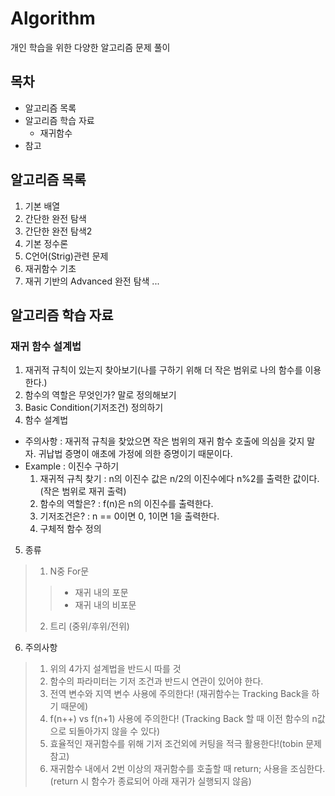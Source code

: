 # Algorithm
개인 학습을 위한 다양한 알고리즘 문제 풀이

## 목차
* 알고리즘 목록
* 알고리즘 학습 자료
  * 재귀함수 
* 참고

## 알고리즘 목록
1. 기본 배열
2. 간단한 완전 탐색
3. 간단한 완전 탐색2
4. 기본 정수론
5. C언어(Strig)관련 문제
6. 재귀함수 기초
7. 재귀 기반의 Advanced 완전 탐색
...

## 알고리즘 학습 자료
### 재귀 함수 설계법
1. 재귀적 규칙이 있는지 찾아보기(나를 구하기 위해 더 작은 범위로 나의 함수를 이용한다.)
2. 함수의 역할은 무엇인가? 말로 정의해보기
3. Basic Condition(기저조건) 정의하기
4. 함수 설계법
* 주의사항 : 재귀적 규칙을 찾았으면 작은 범위의 재귀 함수 호출에 의심을 갖지 말자. 귀납법 증명이 애초에 가정에 의한 증명이기 때문이다. 
* Example : 이진수 구하기
  1. 재귀적 규칙 찾기 : n의 이진수 값은 n/2의 이진수에다 n%2를 출력한 값이다. (작은 범위로 재귀 출력)
  2. 함수의 역할은? : f(n)은 n의 이진수를 출력한다.
  3. 기저조건은? : n == 0이면 0, 1이면 1을 출력한다.
  4. 구체적 함수 정의
5. 종류
> 1) N중 For문
>> - 재귀 내의 포문
>> - 재귀 내의 비포문
> 2) 트리 (중위/후위/전위)

6. 주의사항
> 1. 위의 4가지 설계법을 반드시 따를 것
> 1. 함수의 파라미터는 기저 조건과 반드시 연관이 있어야 한다.
> 1. 전역 변수와 지역 변수 사용에 주의한다! (재귀함수는 Tracking Back을 하기 때문에)
> 1. f(n++) vs f(n+1) 사용에 주의한다! (Tracking Back 할 때 이전 함수의 n값으로 되돌아가지 않을 수 있다)
> 1. 효율적인 재귀함수를 위해 기저 조건외에 커팅을 적극 활용한다!(tobin 문제 참고)
> 1. 재귀함수 내에서 2번 이상의 재귀함수를 호출할 때 return; 사용을 조심한다.(return 시 함수가 종료되어 아래 재귀가 실행되지 않음)
   
 
